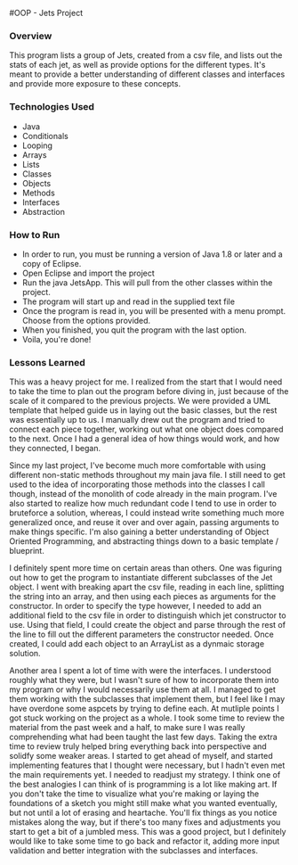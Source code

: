 #OOP - Jets Project

### Overview
This program lists a group of Jets, created from a csv file, and lists out the stats of each jet, as well as provide options for the different types. It's meant to provide a better understanding of different classes and interfaces and provide more exposure to these concepts. 

### Technologies Used
- Java 
- Conditionals
- Looping
- Arrays
- Lists
- Classes
- Objects 
- Methods
- Interfaces
- Abstraction

### How to Run
- In order to run, you must be running a version of Java 1.8 or later and a copy of Eclipse. 
- Open Eclipse and import the project
- Run the java JetsApp. This will pull from the other classes within the project. 
- The program will start up and read in the supplied text file
- Once the program is read in, you will be presented with a menu prompt. Choose from the options provided. 
- When you finished, you quit the program with the last option.
- Voila, you're done!

### Lessons Learned
This was a heavy project for me. I realized from the start that I would need to take the time to plan out the program before diving in, just because of the scale of it compared to the previous projects. 
We were provided a UML template that helped guide us in laying out the basic classes, but the rest was essentially up to us. 
I manually drew out the program and tried to connect each piece together, working out what one object does compared to the next. 
Once I had a general idea of how things would work, and how they connected, I began.

Since my last project, I've become much more comfortable with using different non-static methods throughout my main java file. 
I still need to get used to the idea of incorporating those methods into the classes I call though, instead of the monolith of code already in the main program. 
I've also started to realize how much redundant code I tend to use in order to bruteforce a solution, whereas, I could instead write something much more generalized once, and reuse it over and over again, passing arguments to make things specific. 
I'm also gaining a better understanding of Object Oriented Programming, and abstracting things down to a basic template / blueprint.

I definitely spent more time on certain areas than others. One was figuring out how to get the program to instantiate different subclasses of the Jet object. 
I went with breaking apart the csv file, reading in each line, splitting the string into an array, and then using each pieces as arguments for the constructor. 
In order to specify the type however, I needed to add an additional field to the csv file in order to distinguish which jet constructor to use.
Using that field, I could create the object and parse through the rest of the line to fill out the different parameters the constructor needed. 
Once created, I could add each object to an ArrayList as a dynmaic storage solution. 

Another area I spent a lot of time with were the interfaces. 
I understood roughly what they were, but I wasn't sure of how to incorporate them into my program or why I would necessarily use them at all. 
I managed to get them working with the subclasses that implement them, but I feel like I may have overdone some aspcets by trying to define each. 
At mutliple points I got stuck working on the project as a whole. I took some time to review the material from the past week and a half, to make sure I was really comprehending what had been taught the last few days. 
Taking the extra time to review truly helped bring everything back into perspective and solidfy some weaker areas.
I started to get ahead of myself, and started implementing features that I thought were necessary, but I hadn't even met the main requirements yet. 
I needed to readjust my strategy. 
I think one of the best analogies I can think of is programming is a lot like making art. If you don't take the time to visualize what you're making or laying the foundations of a sketch you might still make what you wanted eventually, but not until a lot of erasing and heartache. You'll fix things as you notice mistakes along the way, but if there's too many fixes and adjustments you start to get a bit of a jumbled mess. 
This was a good project, but I definitely would like to take some time to go back and refactor it, adding more input validation and better integration with the subclasses and interfaces. 
